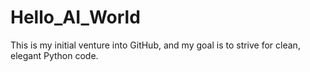 # Hello_AI_World

This is my initial venture into GitHub, and my goal is to strive for clean, elegant Python code.

